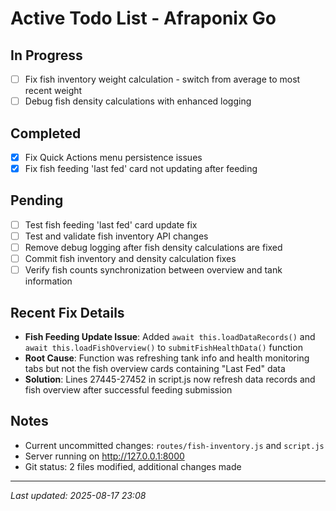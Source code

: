 # Active Todo List - Afraponix Go

## In Progress
- [ ] Fix fish inventory weight calculation - switch from average to most recent weight  
- [ ] Debug fish density calculations with enhanced logging

## Completed  
- [x] Fix Quick Actions menu persistence issues
- [x] Fix fish feeding 'last fed' card not updating after feeding

## Pending
- [ ] Test fish feeding 'last fed' card update fix
- [ ] Test and validate fish inventory API changes
- [ ] Remove debug logging after fish density calculations are fixed  
- [ ] Commit fish inventory and density calculation fixes
- [ ] Verify fish counts synchronization between overview and tank information

## Recent Fix Details
- **Fish Feeding Update Issue**: Added `await this.loadDataRecords()` and `await this.loadFishOverview()` to `submitFishHealthData()` function
- **Root Cause**: Function was refreshing tank info and health monitoring tabs but not the fish overview cards containing "Last Fed" data
- **Solution**: Lines 27445-27452 in script.js now refresh data records and fish overview after successful feeding submission

## Notes
- Current uncommitted changes: `routes/fish-inventory.js` and `script.js`
- Server running on http://127.0.0.1:8000
- Git status: 2 files modified, additional changes made

---
*Last updated: 2025-08-17 23:08*